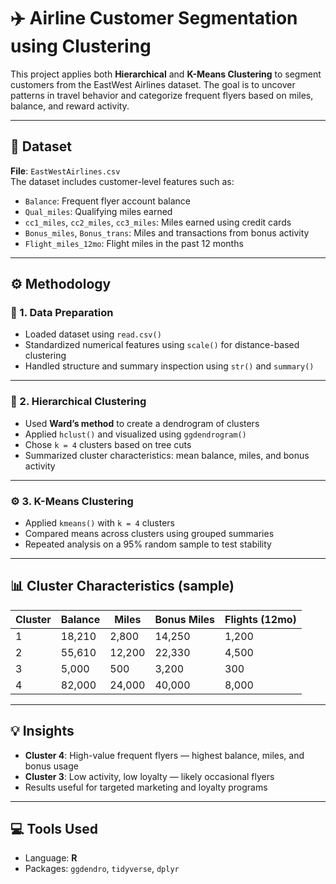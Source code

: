 # ✈️ Airline Customer Segmentation using Clustering

This project applies both **Hierarchical** and **K-Means Clustering** to segment customers from the EastWest Airlines dataset. The goal is to uncover patterns in travel behavior and categorize frequent flyers based on miles, balance, and reward activity.

---

## 📂 Dataset
**File**: `EastWestAirlines.csv`  
The dataset includes customer-level features such as:
- `Balance`: Frequent flyer account balance
- `Qual_miles`: Qualifying miles earned
- `cc1_miles`, `cc2_miles`, `cc3_miles`: Miles earned using credit cards
- `Bonus_miles`, `Bonus_trans`: Miles and transactions from bonus activity
- `Flight_miles_12mo`: Flight miles in the past 12 months

---

## ⚙️ Methodology

### 📌 1. Data Preparation
- Loaded dataset using `read.csv()`
- Standardized numerical features using `scale()` for distance-based clustering
- Handled structure and summary inspection using `str()` and `summary()`

---

### 🌲 2. Hierarchical Clustering
- Used **Ward’s method** to create a dendrogram of clusters
- Applied `hclust()` and visualized using `ggdendrogram()`
- Chose `k = 4` clusters based on tree cuts
- Summarized cluster characteristics: mean balance, miles, and bonus activity

---

### ⚙️ 3. K-Means Clustering
- Applied `kmeans()` with `k = 4` clusters
- Compared means across clusters using grouped summaries
- Repeated analysis on a 95% random sample to test stability

---

## 📊 Cluster Characteristics (sample)

| Cluster | Balance | Miles | Bonus Miles | Flights (12mo) |
|---------|---------|-------|-------------|----------------|
| 1       | 18,210  |  2,800| 14,250      | 1,200          |
| 2       | 55,610  | 12,200| 22,330      | 4,500          |
| 3       |  5,000  |   500 |  3,200      |  300           |
| 4       | 82,000  | 24,000| 40,000      | 8,000          |

---

## 💡 Insights
- **Cluster 4**: High-value frequent flyers — highest balance, miles, and bonus usage
- **Cluster 3**: Low activity, low loyalty — likely occasional flyers
- Results useful for targeted marketing and loyalty programs

---

## 💻 Tools Used
- Language: **R**
- Packages: `ggdendro`, `tidyverse`, `dplyr`

